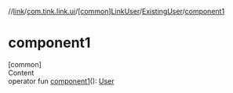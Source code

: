 //[link](../../../index.md)/[com.tink.link.ui](../../index.md)/[[common]LinkUser](../index.md)/[ExistingUser](index.md)/[component1](component1.md)



# component1  
[common]  
Content  
operator fun [component1](component1.md)(): [User](../../../com.tink.model.user/[common]-user/index.md)  



